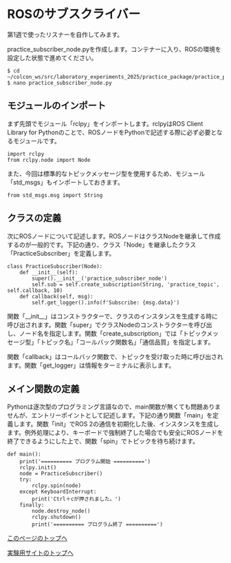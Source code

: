 # ROSのサブスクライバー
第1週で使ったリスナーを自作してみます。

practice_subscriber_node.pyを作成します。コンテナーに入り、ROSの環境を設定した状態で進めてください。

```
$ cd ~/colcon_ws/src/laboratory_experiments_2025/practice_package/practice_package
$ nano practice_subscriber_node.py
```

## モジュールのインポート
まず先頭でモジュール「rclpy」をインポートします。rclpyはROS Client Library for Pythonのことで、ROSノードをPythonで記述する際に必ず必要となるモジュールです。

```
import rclpy
from rclpy.node import Node
```

また、今回は標準的なトピックメッセージ型を使用するため、モジュール「std_msgs」もインポートしておきます。

```
from std_msgs.msg import String
```

## クラスの定義
次にROSノードについて記述します。ROSノードはクラスNodeを継承して作成するのが一般的です。下記の通り、クラス「Node」を継承したクラス「PracticeSubscriber」を定義します。

```
class PracticeSubscriber(Node):
    def __init__(self):
        super().__init__('practice_subscriber_node')
        self.sub = self.create_subscription(String, 'practice_topic', self.callback, 10)
    def callback(self, msg):
        self.get_logger().info(f'Subscribe: {msg.data}')
```

関数「\_\_init\_\_」はコンストラクターで、クラスのインスタンスを生成する時に呼び出されます。関数「super」でクラスNodeのコンストラクターを呼び出し、ノード名を指定します。関数「create_subscription」では「トピックメッセージ型」「トピック名」「コールバック関数名」「通信品質」を指定します。

関数「callback」はコールバック関数で、トピックを受け取った時に呼び出されます。関数「get_logger」は情報をターミナルに表示します。

## メイン関数の定義
Pythonは逐次型のプログラミング言語なので、main関数が無くても問題ありませんが、エントリーポイントとして記述します。下記の通り関数「main」を定義します。関数「init」でROS 2の通信を初期化した後、インスタンスを生成します。例外処理により、キーボードで強制終了した場合でも安全にROSノードを終了できるようにした上で、関数「spin」でトピックを待ち続けます。

```
def main():
    print('========== プログラム開始 ==========')
    rclpy.init()
    node = PracticeSubscriber()
    try:
        rclpy.spin(node)
    except KeyboardInterrupt:
        print('Ctrl＋cが押されました。')
    finally:
        node.destroy_node()
        rclpy.shutdown()
        print('========== プログラム終了 ==========')
```

[このページのトップへ](#)

[実験用サイトのトップへ](https://stl-apu.github.io/laboratory_experiments/)
